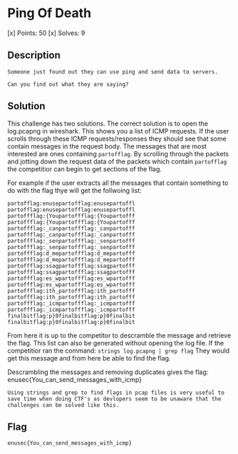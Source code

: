 # Ping Of Death
[x] Points: 50
[x] Solves: 9

## Description
```
Someone just found out they can use ping and send data to servers.

Can you find out what they are saying?
```

## Solution
This challenge has two solutions. The correct solution is to open the log.pcapng in
wireshark. This shows you a list of ICMP requests. If the user scrolls through these
ICMP requests/responses they should see that some contain messages in the request body. The messages that are most interested are
ones containing ```partofflag```. By scrolling through the packets and jotting down
the request data of the packets which contain ```partofflag``` the competitior can
begin to get sections of the flag.

For example if the user extracts all the messages that contain something to do with the flag
thye will get the follwoing list:
```
partofflag:enusepartofflag:enusepartoffl
partofflag:enusepartofflag:enusepartoffl
partoffflag:{Youpartoffflag:{Youpartofff
partoffflag:{Youpartoffflag:{Youpartofff
partoffflag:_canpartoffflag:_canpartofff
partoffflag:_canpartoffflag:_canpartofff
partoffflag:_senpartoffflag:_senpartofff
partoffflag:_senpartoffflag:_senpartofff
partoffflag:d_mepartoffflag:d_mepartofff
partoffflag:d_mepartoffflag:d_mepartofff
partoffflag:ssagpartoffflag:ssagpartofff
partoffflag:ssagpartoffflag:ssagpartofff
partoffflag:es_wpartoffflag:es_wpartofff
partoffflag:es_wpartoffflag:es_wpartofff
partoffflag:ith_partoffflag:ith_partofff
partoffflag:ith_partoffflag:ith_partofff
partoffflag:_icmpartoffflag:_icmpartofff
partoffflag:_icmpartoffflag:_icmpartofff
finalbitflag:p}0finalbitflag:p}0finalbit
finalbitflag:p}0finalbitflag:p}0finalbit
```
From here it is up to the competitor to descramble the message and retrieve the flag.
This list can also be generated without opening the log file.
If the competitior ran the command:
`strings log.pcapng | grep flag`
They would get this message and from here be able to find the flag.

Descrambling the messages and removing duplicates gives the flag: enusec{You_can_send_messages_with_icmp}

`Using strings and grep to find flags in pcap files is very useful to save time when doing CTF's as devlopers seem to be unaware that the challenges can be solved like this.`
## Flag
```enusec{You_can_send_messages_with_icmp}```
